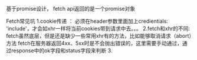 
基于promise设计， fetch api返回的是一个promise对象

Fetch常见坑
1.cookie传递 ： 必须在header参数里面加上credientials: 'include'，才会如xhr一样将当前cookies带到请求中去。。。
2.fetch和xhr的不同: fetch虽然底层，但是还是缺少一些常用xhr有的方法，比如能够取消请求（abort）方法
                   fetch在服务器返回4xx、5xx时是不会抛出错误的，这里需要手动通过，通过response中的ok字段和status字段来判断
3.
